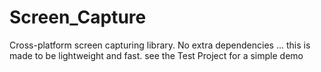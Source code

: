 # Screen_Capture
Cross-platform screen capturing library. No extra dependencies ... this is made to be lightweight and fast.
see the Test Project for a simple demo


